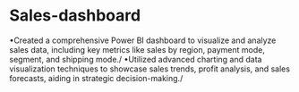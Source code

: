 # Sales-dashboard
•Created a comprehensive Power BI dashboard to visualize and analyze sales data, including key metrics like sales by region, payment mode, segment, and shipping mode./
•Utilized advanced charting and data visualization techniques to showcase sales trends, profit analysis, and sales forecasts, aiding in strategic decision-making./
